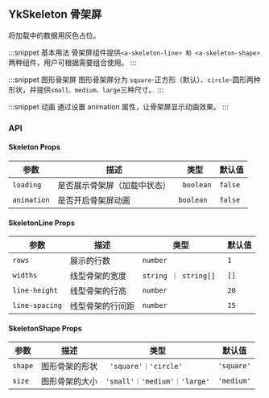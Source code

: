## YkSkeleton 骨架屏

将加载中的数据用灰色占位。

:::snippet
基本用法
骨架屏组件提供`<a-skeleton-line> 和 <a-skeleton-shape>` 两种组件，用户可根据需要组合使用。
<SkeletonPrimary/>
:::

:::snippet
图形骨架屏
图形骨架屏分为 `square`-正方形（默认）、`circle`-圆形两种形状，并提供`small、medium、large`三种尺寸。
<SkeletonShape/>
:::

:::snippet
动画
通过设置 animation 属性，让骨架屏显示动画效果。
<SkeletonPrimaryAnimation/>
:::

### API

#### Skeleton Props

| 参数        | 描述                         | 类型       | 默认值  |
| ----------- | ---------------------------- | ---------- | ------- |
| `loading`   | 是否展示骨架屏（加载中状态） | ` boolean` | `false` |
| `animation` | 是否开启骨架屏动画           | `boolean`  | `false` |

#### SkeletonLine Props

| 参数           | 描述             | 类型                  | 默认值 |
| -------------- | ---------------- | --------------------- | ------ |
| `rows`         | 展示的行数       | `number`              | `1`    |
| `widths`       | 线型骨架的宽度   | `string ｜ string[] ` | `[]`   |
| `line-height`  | 线型骨架的行高   | `number`              | `20`   |
| `line-spacing` | 线型骨架的行间距 | `number`              | `15`   |

#### SkeletonShape Props

| 参数    | 描述           | 类型                         | 默认值     |
| ------- | -------------- | ---------------------------- | ---------- |
| `shape` | 图形骨架的形状 | ` 'square'｜'circle'`        | `'square'` |
| `size`  | 图形骨架的大小 | `'small'｜'medium'｜'large'` | `'medium'` |
